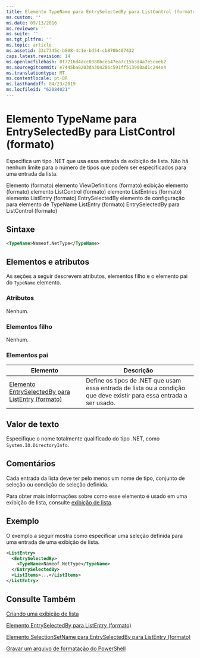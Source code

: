 ```yaml
---
title: Elemento TypeName para EntrySelectedBy para ListControl (formato) | Microsoft Docs
ms.custom: ''
ms.date: 09/13/2016
ms.reviewer: ''
ms.suite: ''
ms.tgt_pltfrm: ''
ms.topic: article
ms.assetid: 33c7345c-b808-4c1e-bd54-cb870b407432
caps.latest.revision: 14
ms.openlocfilehash: 0f7216d4dcc0380bceb47ea7c15b3d4a7e5ceeb2
ms.sourcegitcommit: e7445ba8203da304286c591ff513900ad1c244a4
ms.translationtype: MT
ms.contentlocale: pt-BR
ms.lasthandoff: 04/23/2019
ms.locfileid: "62084021"
---
```

# <a name="typename-element-for-entryselectedby-for-listcontrol-format"></a>Elemento TypeName para EntrySelectedBy para ListControl (formato)

Especifica um tipo .NET que usa essa entrada da exibição de lista. Não há nenhum limite para o número de tipos que podem ser especificados para uma entrada da lista.

Elemento (formato) elemento ViewDefinitions (formato) exibição elemento (formato) elemento ListControl (formato) elemento ListEntries (formato) elemento ListEntry (formato) EntrySelectedBy elemento de configuração para elemento de TypeName ListEntry (formato) EntrySelectedBy para ListControl (formato)

## <a name="syntax"></a>Sintaxe

```xml
<TypeName>Nameof.NetType</TypeName>
```

## <a name="attributes-and-elements"></a>Elementos e atributos

As seções a seguir descrevem atributos, elementos filho e o elemento pai do `TypeName` elemento.

### <a name="attributes"></a>Atributos

Nenhum.

### <a name="child-elements"></a>Elementos filho

Nenhum.

### <a name="parent-elements"></a>Elementos pai

|Elemento|Descrição|
|-------------|-----------------|
|[Elemento EntrySelectedBy para ListEntry (formato)](./entryselectedby-element-for-listentry-for-listcontrol-format.md)|Define os tipos de .NET que usam essa entrada de lista ou a condição que deve existir para essa entrada a ser usado.|

## <a name="text-value"></a>Valor de texto

Especifique o nome totalmente qualificado do tipo .NET, como `System.IO.DirectoryInfo`.

## <a name="remarks"></a>Comentários

Cada entrada da lista deve ter pelo menos um nome de tipo, conjunto de seleção ou condição de seleção definida.

Para obter mais informações sobre como esse elemento é usado em uma exibição de lista, consulte [exibição de lista](./creating-a-list-view.md).

## <a name="example"></a>Exemplo

O exemplo a seguir mostra como especificar uma seleção definida para uma entrada de uma exibição de lista.

```xml
<ListEntry>
  <EntrySelectedBy>
    <TypeName>Nameof.NetType</TypeName>
  </EntrySelectedBy>
  <ListItems>...</ListItems>
</ListEntry>
```

## <a name="see-also"></a>Consulte Também

[Criando uma exibição de lista](./creating-a-list-view.md)

[Elemento EntrySelectedBy para ListEntry (formato)](./entryselectedby-element-for-listentry-for-listcontrol-format.md)

[Elemento SelectionSetName para EntrySelectedBy para ListEntry (formato)](./selectionsetname-element-for-entryselectedby-for-listcontrol-format.md)

[Gravar um arquivo de formatação do PowerShell](./writing-a-powershell-formatting-file.md)

